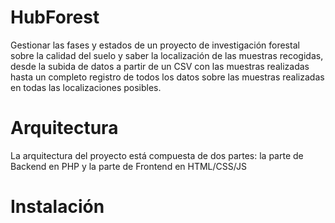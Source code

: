 # HubForest
Gestionar las fases y estados de un proyecto de investigación forestal sobre la calidad del suelo y saber la localización de las muestras recogidas, desde la subida de datos a partir de un CSV con las muestras realizadas hasta un completo registro de todos los datos sobre las muestras realizadas en todas las localizaciones posibles.

# Arquitectura
La arquitectura del proyecto está compuesta de dos partes: la parte de Backend en PHP y la parte de Frontend en HTML/CSS/JS

# Instalación
